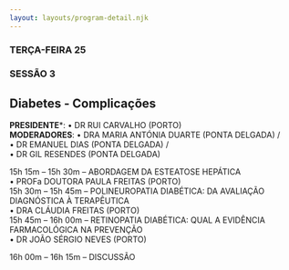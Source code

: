 ```yaml
---
layout: layouts/program-detail.njk
---
```

### TERÇA-FEIRA 25
### SESSÃO 3 
## Diabetes - Complicações  

**PRESIDENTE***:
• DR RUI CARVALHO (PORTO)  
**MODERADORES**:
• DRA MARIA ANTÓNIA DUARTE (PONTA DELGADA) /  
• DR EMANUEL DIAS (PONTA DELGADA) /   
• DR GIL RESENDES (PONTA DELGADA)  

15h 15m – 15h 30m – ABORDAGEM DA ESTEATOSE HEPÁTICA  
• PROFa DOUTORA PAULA FREITAS (PORTO)  
15h 30m – 15h 45m – POLINEUROPATIA DIABÉTICA: DA AVALIAÇÃO DIAGNÓSTICA À TERAPÊUTICA   
• DRA CLÁUDIA FREITAS (PORTO)   
15h 45m – 16h 00m – RETINOPATIA DIABÉTICA: QUAL A EVIDÊNCIA FARMACOLÓGICA NA PREVENÇÃO   
• DR JOÃO SÉRGIO NEVES (PORTO)   

16h 00m – 16h 15m – DISCUSSÃO  
